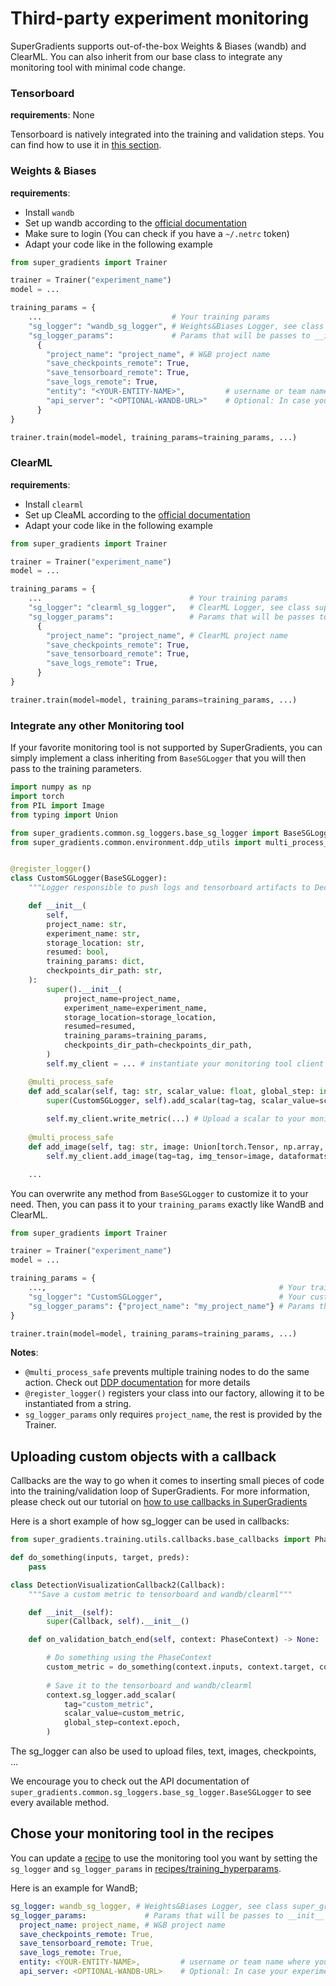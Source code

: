 # Third-party experiment monitoring

SuperGradients supports out-of-the-box Weights & Biases (wandb) and ClearML. 
You can also inherit from our base class to integrate any monitoring tool with minimal code change.  

### Tensorboard
**requirements**: None

Tensorboard is natively integrated into the training and validation steps. You can find how to use it in [this section](logs.md).


### Weights & Biases
**requirements**:
- Install `wandb`
- Set up wandb according to the [official documentation](https://docs.wandb.ai/quickstart#1.-set-up-wandb)
- Make sure to login (You can check if you have a `~/.netrc` token)
- Adapt your code like in the following example

```python
from super_gradients import Trainer

trainer = Trainer("experiment_name")
model = ...

training_params = {
    ...                             # Your training params
    "sg_logger": "wandb_sg_logger", # Weights&Biases Logger, see class super_gradients.common.sg_loggers.wandb_sg_logger.WandBSGLogger for details
    "sg_logger_params":             # Params that will be passes to __init__ of the logger super_gradients.common.sg_loggers.wandb_sg_logger.WandBSGLogger
      {
        "project_name": "project_name", # W&B project name
        "save_checkpoints_remote": True,
        "save_tensorboard_remote": True,
        "save_logs_remote": True,
        "entity": "<YOUR-ENTITY-NAME>",         # username or team name where you're sending runs
        "api_server": "<OPTIONAL-WANDB-URL>"    # Optional: In case your experiment tracking is not hosted at wandb servers
      }
}

trainer.train(model=model, training_params=training_params, ...)
```


### ClearML
**requirements**:
- Install `clearml` 
- Set up CleaML according to the [official documentation](https://clear.ml/docs/latest/docs/getting_started/ds/ds_first_steps#install-clearml)
- Adapt your code like in the following example

```python
from super_gradients import Trainer

trainer = Trainer("experiment_name")
model = ...

training_params = {
    ...                                 # Your training params
    "sg_logger": "clearml_sg_logger",   # ClearML Logger, see class super_gradients.common.sg_loggers.wandb_sg_logger.ClearMLSGLogger for details
    "sg_logger_params":                 # Params that will be passes to __init__ of the logger super_gradients.common.sg_loggers.wandb_sg_logger.ClearMLSGLogger 
      {
        "project_name": "project_name", # ClearML project name
        "save_checkpoints_remote": True,
        "save_tensorboard_remote": True,
        "save_logs_remote": True,
      } 
}

trainer.train(model=model, training_params=training_params, ...)
```


### Integrate any other Monitoring tool
If your favorite monitoring tool is not supported by SuperGradients, you can simply implement a class inheriting from `BaseSGLogger`
that you will then pass to the training parameters.

```python
import numpy as np
import torch
from PIL import Image
from typing import Union

from super_gradients.common.sg_loggers.base_sg_logger import BaseSGLogger
from super_gradients.common.environment.ddp_utils import multi_process_safe


@register_logger()
class CustomSGLogger(BaseSGLogger):
    """Logger responsible to push logs and tensorboard artifacts to Deci platform."""

    def __init__(
        self,
        project_name: str,
        experiment_name: str,
        storage_location: str,
        resumed: bool,
        training_params: dict,
        checkpoints_dir_path: str,
    ):
        super().__init__(
            project_name=project_name,
            experiment_name=experiment_name,
            storage_location=storage_location,
            resumed=resumed,
            training_params=training_params,
            checkpoints_dir_path=checkpoints_dir_path,
        )
        self.my_client = ... # instantiate your monitoring tool client

    @multi_process_safe
    def add_scalar(self, tag: str, scalar_value: float, global_step: int = 0):
        super(CustomSGLogger, self).add_scalar(tag=tag, scalar_value=scalar_value, global_step=global_step)
        
        self.my_client.write_metric(...) # Upload a scalar to your monitoring server
    
    @multi_process_safe
    def add_image(self, tag: str, image: Union[torch.Tensor, np.array, Image.Image], data_format="CHW", global_step: int = None):
        self.my_client.add_image(tag=tag, img_tensor=image, dataformats=data_format, global_step=global_step)

    ...
```
You can overwrite any method from `BaseSGLogger` to customize it to your need.
Then, you can pass it to your `training_params` exactly like WandB and ClearML.

```python
from super_gradients import Trainer

trainer = Trainer("experiment_name")
model = ...

training_params = {
    ...,                                                    # Your training params
    "sg_logger": "CustomSGLogger",                          # Your custom CustomSGLogger
    "sg_logger_params": {"project_name": "my_project_name"} # Params that will be passed to __init__ of your CustomSGLogger  
}

trainer.train(model=model, training_params=training_params, ...)
```

**Notes**:
 - `@multi_process_safe` prevents multiple training nodes to do the same action. Check out [DDP documentation](device.md) for more details
 - `@register_logger()` registers your class into our factory, allowing it to be instantiated from a string.
 - `sg_logger_params` only requires `project_name`, the rest is provided by the Trainer.


## Uploading custom objects with a callback
Callbacks are the way to go when it comes to inserting small pieces of code into the training/validation loop of SuperGradients.
For more information, please check out our tutorial on [how to use callbacks in SuperGradients](TODO:add_link)

Here is a short example of how sg_logger can be used in callbacks:
```python
from super_gradients.training.utils.callbacks.base_callbacks import PhaseContext, Callback

def do_something(inputs, target, preds):
    pass

class DetectionVisualizationCallback2(Callback):
    """Save a custom metric to tensorboard and wandb/clearml"""

    def __init__(self):
        super(Callback, self).__init__()

    def on_validation_batch_end(self, context: PhaseContext) -> None:

        # Do something using the PhaseContext
        custom_metric = do_something(context.inputs, context.target, context.preds)
        
        # Save it to the tensorboard and wandb/clearml
        context.sg_logger.add_scalar(
            tag="custom_metric",
            scalar_value=custom_metric,
            global_step=context.epoch,
        )
```

The sg_logger can also be used to upload files, text, images, checkpoints, ...

We encourage you to check out the API documentation of `super_gradients.common.sg_loggers.base_sg_logger.BaseSGLogger` to see every available method.


## Chose your monitoring tool in the recipes
You can update a [recipe](configuration_files.md) to use the monitoring tool you want by setting the `sg_logger` and `sg_logger_params` in [recipes/training_hyperparams](https://github.com/Deci-AI/super-gradients/tree/master/src/super_gradients/recipes/training_hyperparams).

Here is an example for WandB;
```yaml
sg_logger: wandb_sg_logger, # Weights&Biases Logger, see class super_gradients.common.sg_loggers.wandb_sg_logger.WandBSGLogger for details
sg_logger_params:             # Params that will be passes to __init__ of the logger super_gradients.common.sg_loggers.wandb_sg_logger.WandBSGLogger
  project_name: project_name, # W&B project name
  save_checkpoints_remote: True,
  save_tensorboard_remote: True,
  save_logs_remote: True,
  entity: <YOUR-ENTITY-NAME>,         # username or team name where you're sending runs
  api_server: <OPTIONAL-WANDB-URL>    # Optional: In case your experiment tracking is not hosted at wandb servers
```
